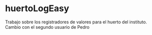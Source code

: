 # huertoLogEasy
Trabajo sobre los registradores de valores para el huerto del instituto.
Cambio con el segundo usuario de Pedro
